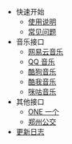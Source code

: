 -   快速开始
    -   [使用说明](/)
    -   [常见问题](question.md)
-   音乐接口
    -   [网易云音乐](music/netease.md)
    -   [QQ 音乐](music/tencent.md)
    -   [酷狗音乐](music/kugou.md)
    -   [酷我音乐](music/kuwo.md)
    -   [咪咕音乐](music/migu.md)
-   其他接口
    -   [ONE 一个](other/one.md)
    -   [郑州公交](other/zzbus.md)
-   [更新日志](changeLog)
